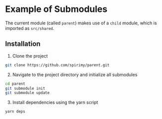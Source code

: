 # Example of Submodules

The current module (called `parent`) makes use of a `child` module, which is imported as `src/shared`.

## Installation

1. Clone the project

```bash
git clone https://github.com/spirimy/parent.git
```

2. Navigate to the project directory and initialize all submodules

```bash
cd parent
git submodule init
git submodule update
```

3. Install dependencies using the yarn script

```bash
yarn deps
```
